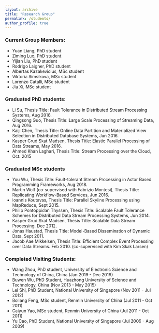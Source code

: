 ```yaml
---
layout: archive
title: "Research Group"
permalink: /students/
author_profile: true
---
```


### Current Group Members:
* Yuan Liang, PhD student
* Ziming Luo, PhD student
* Yijian Liu, PhD student
* Rodrigo Laigner, PhD student 
* Albertas Kazakevicius, MSc student
* Viktoria Simsikova, MSc student
* Lorenzo Catalli, MSc student
* Jia Xi, MSc student


### Graduated PhD students:
* Li Su, Thesis Title: Fault Tolerance in Distributed Stream Processing Systems, Aug 2016.
* Qingsong Guo, Thesis Title: Large Scale Processing of Streaming Data, Aug 2016.
* Kaiji Chen, Thesis Title: Online Data Partition and Materialized View Selection in Distributed Database Systems, Jun 2016.
* Kasper Grud Skat Madsen, Thesis Title: Elastic Parallel Processing of Data Streams, May 2016.
* Ahmed Khan Laghari, Thesis Title: Stream Processing over the Cloud, Oct. 2015

### Graduated MSc students
* You Wu, Thesis Title: Fault-tolerant Stream Processing in Actor Based Programming Frameworks, Aug 2018.
* Martin Wolf (co-supervised with Fabrizio Montesi), Thesis Title: Replicating Workflow-Based Services, Jun 2016.
* Ioannis Koutavas, Thesis Title: Parallel Skyline Processing using MapReduce, Sept 2015.
* Philip Pontoppidan Thyssen, Thesis Title: Scalable Fault Tolerance Schemes for Distributed Data Stream Processing Systems, Jun 2014.
* Kasper Grud Skat Madsen, Thesis Title: Scalable Data Stream Processing.  Dec 2012.
* Jonas Haustad, Thesis Title: Model-Based Dissemination of Dynamic Data. Sept 2011.
* Jacob Aae Mikkelsen, Thesis Title: Efficient Complex Event Processing over Data Streams. Feb 2010. (co-supervised with Kim Skak Larsen)

### Completed Visiting Students:
* Wang Zhou, PhD student, University of Electronic Science and Technology of China, China (Jan 2019 - Dec 2019)
* Buwen Wu, PhD Student, Huazhong University of Science and Technology, China (Nov 2013 - May 2015)
* Lei Shi, PhD Student, National University of Singapore (Nov 2011 - Jul 2012)
* Boliang Feng, MSc student, Renmin University of China (Jul 2011 - Oct 2011)
* Caiyun Yao, MSc student, Renmin University of China (Jul 2011 - Oct 2011)
* Yu Cao, PhD Student, National University of Singapore (Jul 2009 - Aug 2009)
